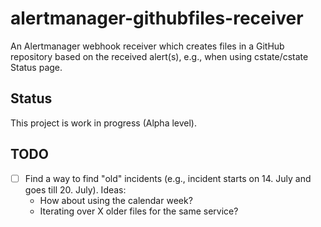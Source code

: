 # alertmanager-githubfiles-receiver

An Alertmanager webhook receiver which creates files in a GitHub repository based on the received alert(s), e.g., when using cstate/cstate Status page.

## Status

This project is work in progress (Alpha level).

## TODO

- [ ] Find a way to find "old" incidents (e.g., incident starts on 14. July and goes till 20. July). Ideas:
  * How about using the calendar week?
  * Iterating over X older files for the same service?
